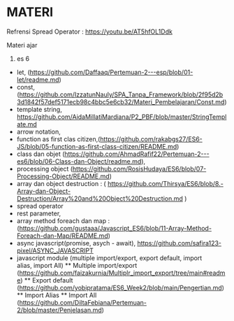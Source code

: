 # MATERI 
Refrensi Spread Operator : https://youtu.be/AT5hfOL1Ddk

Materi ajar 
1. es 6
- let, (https://github.com/Daffaaq/Pertemuan-2---esp/blob/01-let/readme.md)
- const, (https://github.com/IzzatunNauly/SPA_Tanpa_Framework/blob/2f95d2b3d1842f57def5171ecb98c4bbc5e6cb32/Materi_Pembelajaran/Const.md)
- template string,
https://github.com/AidaMillatiMardiana/P2_PBF/blob/master/StringTemplate.md 
- arrow notation,
- function as first clas citizen,(https://github.com/rakabgs27/ES6-JS/blob/05-function-as-first-class-citizen/README.md)
- class dan objet
(https://github.com/AhmadRafif22/Pertemuan-2---es6/blob/06-Class-dan-Object/readme.md),
- processing object (https://github.com/RosisHudaya/ES6/blob/07-Processing-Object/README.md)
- array dan object destruction : ( https://github.com/Thirsya/ES6/blob/8.-Array-dan-Object-Destruction/Array%20and%20Object%20Destruction.md )
- spread operator 
- rest parameter,
- array method foreach dan map : (https://github.com/gustaaa/Javascript_ES6/blob/11-Array-Method-Foreach-dan-Map/README.md)
- async javascript(promise, asych - await), https://github.com/safira123-pixel/ASYNC_JAVASCRIPT
- javascript module (multiple import/export, export default, import alias, import All)
   ** Multiple import/export (https://github.com/faizakurnia/Multiplr_import_export/tree/main#readme)
   ** Export default (https://github.com/yobipratama/ES6_Week2/blob/main/Pengertian.md)
   ** Import Alias
   ** Import All (https://github.com/DiltaFebiana/Pertemuan-2/blob/master/Penjelasan.md)
